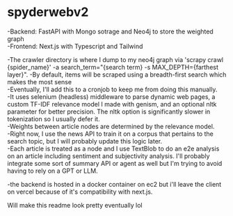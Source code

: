  # spyderwebv2
-Backend: FastAPI with Mongo sotrage and Neo4j to store the weighted graph<br>
-Frontend: Next.js with Typescript and Tailwind

-The crawler directory is where I dump to my neo4j graph via 'scrapy crawl {spider_name}' -a search_term="{search term} -s MAX_DEPTH={farthest layer}".<be>
-By default, items will be scraped using a breadth-first search which makes the most sense <br>
-Eventually, I'll add this to a cronjob to keep me from doing this manually.<br>
-It uses selenium (headless) middleware to parse dynamic web pages, a custom TF-IDF relevance model I made with genism, and an optional nltk parameter for better precision. The nltk option is significantly slower in tokenization so I usually defer it.<br>
-Weights between article nodes are determined by the relevance model.<br>
-Right now, I use the news API to train it on a corpus that pertains to the search topic, but I will probably update this logic later.<br>
-Each article is treated as a node and I use TextBlob to do an e2e analysis on an article including sentiment and subjectivity analysis. I'll probably integrate some sort of summary API or agent as well but I'm trying to avoid having to rely on a GPT or LLM.

-the backend is hosted in a docker container on ec2 but i'll leave the client on vercel because of it's compatibility with next.js.

Will make this readme look pretty eventually lol
